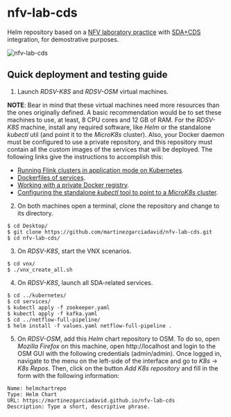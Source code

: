 # nfv-lab-cds
Helm repository based on a [NFV laboratory practice](https://github.com/educaredes/nfv-lab) with [SDA+CDS](https://github.com/giros-dit/semantic-data-aggregator) integration, for demostrative purposes.

![nfv-lab-cds](https://github.com/martinezgarciadavid/nfv-lab-cds/blob/main/nfv-lab-cds.drawio.png)

## Quick deployment and testing guide

1. Launch _RDSV-K8S_ and _RDSV-OSM_ virtual machines.

**NOTE**: Bear in mind that these virtual machines need more resources than the ones originally defined. A basic recommendation would be to set these machines to use, at least, 8 CPU cores and 12 GB of RAM.
For the _RDSV-K8S_ machine, install any required software, like _Helm_ or the standalone _kubectl_ util (and point it to the _MicroK8s_ cluster). Also, your Docker daemon must be configured to use a private repository, and this repository must contain all the custom images of the services that will be deployed. The following links give the instructions to accomplish this:
- [Running Flink clusters in application mode on Kubernetes](https://github.com/giros-dit/semantic-data-aggregator/tree/develop/kubernetes/flink-operator).
- [Dockerfiles of services](https://github.com/giros-dit/semantic-data-aggregator/tree/develop/kubernetes/flink-operator/flink-cluster-templates/netflow).
- [Working with a private Docker registry](https://microk8s.io/docs/registry-private).
- [Configuring the standalone _kubectl_ tool to point to a _MicroK8s_ cluster](https://microk8s.io/docs/working-with-kubectl).

2. On both machines open a terminal, clone the repository and change to its directory.

```
$ cd Desktop/
$ git clone https://github.com/martinezgarciadavid/nfv-lab-cds.git
$ cd nfv-lab-cds/
```

3. On _RDSV-K8S_, start the VNX scenarios.

```
$ cd vnx/
$ ./vnx_create_all.sh
```

4. On _RDSV-K8S_, launch all SDA-related services.
```
$ cd ../kubernetes/
$ cd services/
$ kubectl apply -f zookeeper.yaml
$ kubectl apply -f kafka.yaml
$ cd ../netflow-full-pipeline/
$ helm install -f values.yaml netflow-full-pipeline .
```

5. On _RDSV-OSM_, add this _Helm_ chart repository to OSM. To do so, open _Mozilla Firefox_ on this machine, open http://localhost and login to the OSM GUI with the following credentials (admin/admin). Once logged in, navigate to the menu on the left-side of the interface and go to _K8s_ -> _K8s Repos_. Then, click on the button _Add K8s repository_ and fill in the form with the following information:
```
Name: helmchartrepo
Type: Helm Chart
URL: https://martinezgarciadavid.github.io/nfv-lab-cds
Description: Type a short, descriptive phrase.
```
